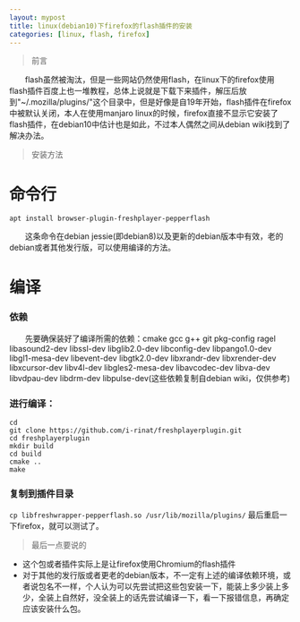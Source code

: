 ```yaml
---
layout: mypost
title: linux(debian10)下firefox的flash插件的安装
categories: [linux, flash, firefox]
---
```


> 前言

&emsp;&emsp;flash虽然被淘汰，但是一些网站仍然使用flash，在linux下的firefox使用flash插件百度上也一堆教程，总体上说就是下载下来插件，解压后放到"~/.mozilla/plugins/"这个目录中，但是好像是自19年开始，flash插件在firefox中被默认关闭，本人在使用manjaro linux的时候，firefox直接不显示它安装了flash插件，在debian10中估计也是如此，不过本人偶然之间从debian wiki找到了解决办法。

> 安装方法

# 命令行
```
apt install browser-plugin-freshplayer-pepperflash
```  
&emsp;&emsp;这条命令在debian jessie(即debian8)以及更新的debian版本中有效，老的debian或者其他发行版，可以使用编译的方法。

# 编译
### 依赖
&emsp;&emsp;先要确保装好了编译所需的依赖：cmake gcc g++ git pkg-config ragel libasound2-dev libssl-dev libglib2.0-dev libconfig-dev libpango1.0-dev libgl1-mesa-dev libevent-dev libgtk2.0-dev libxrandr-dev libxrender-dev libxcursor-dev libv4l-dev libgles2-mesa-dev libavcodec-dev libva-dev libvdpau-dev libdrm-dev libpulse-dev(这些依赖复制自debian wiki，仅供参考)
### 进行编译：
```
cd
git clone https://github.com/i-rinat/freshplayerplugin.git
cd freshplayerplugin
mkdir build
cd build
cmake ..
make
```
### 复制到插件目录
```cp libfreshwrapper-pepperflash.so /usr/lib/mozilla/plugins/```
最后重启一下firefox，就可以测试了。

> 最后一点要说的

* 这个包或者插件实际上是让firefox使用Chromium的flash插件
* 对于其他的发行版或者更老的debian版本，不一定有上述的编译依赖环境，或者说包名不一样，个人认为可以先尝试把这些包安装一下，能装上多少装上多少，全装上自然好，没全装上的话先尝试编译一下，看一下报错信息，再确定应该安装什么包。




